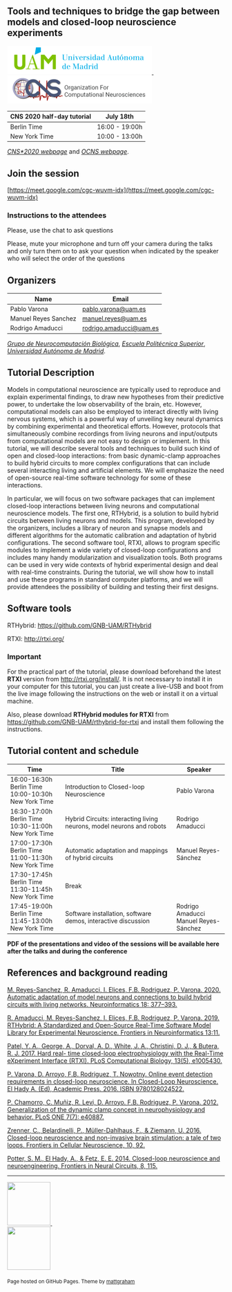 ## Tools and techniques to bridge the gap between models and closed-loop neuroscience experiments

<a target="_blank" rel="noopener noreferrer" href="https://www.uam.es/"> <img src="https://raw.githubusercontent.com/GNB-UAM/CNS2020-ClosedLoopNeuroscienceTutorial/master/_assets/uam.png" width="335" height="65"> </a>&nbsp;&nbsp;&nbsp;&nbsp;&nbsp;&nbsp;&nbsp;&nbsp;&nbsp;	
<a target="_blank" rel="noopener noreferrer" href="https://www.cnsorg.org/"> <img src="https://raw.githubusercontent.com/GNB-UAM/CNS2020-ClosedLoopNeuroscienceTutorial/master/_assets/ocns.png" width="335" height="65"> </a>

| CNS 2020 half-day tutorial |  July 18th   |
|--------------|--------------|
| Berlin Time   | 16:00 - 19:00h |
| New York Time | 10:00 - 13:00h |

[*CNS\*2020 webpage*](https://www.cnsorg.org/cns-2020) and [*OCNS webpage*](https://www.cnsorg.org/).

## Join the session

[https://meet.google.com/cgc-wuvm-idx](https://meet.google.com/cgc-wuvm-idx)

### Instructions to the attendees

Please, use the chat to ask questions 

Please, mute your microphone and turn off your camera during the talks and only turn them on to ask your question when indicated by the speaker  who will select the order of the questions

## Organizers

| Name | Email |
|----------------------------|--------------|
| Pablo Varona   | pablo.varona@uam.es |
| Manuel Reyes Sanchez   | manuel.reyes@uam.es |
| Rodrigo Amaducci   | rodrigo.amaducci@uam.es |

[*Grupo de Neurocomputación Biológica*](http://www.ii.uam.es/~gnb), [*Escuela Politécnica Superior*](http://www.uam.es/EPS/Home.htm), [*Universidad Autónoma de Madrid*](https://www.uam.es/).

## Tutorial Description

Models in computational neuroscience are typically used to reproduce and explain
experimental findings, to draw new hypotheses from their predictive power, to undertake the
low observability of the brain, etc. However, computational models can also be employed to
interact directly with living nervous systems, which is a powerful way of unveiling key neural
dynamics by combining experimental and theoretical efforts. However, protocols that
simultaneously combine recordings from living neurons and input/outputs from computational
models are not easy to design or implement. In this tutorial, we will describe several tools and
techniques to build such kind of open and closed-loop interactions: from basic dynamic-clamp
approaches to build hybrid circuits to more complex configurations that can include several
interacting living and artificial elements. We will emphasize the need of open-source real-time
software technology for some of these interactions.

In particular, we will focus on two software packages that can implement closed-loop
interactions between living neurons and computational neuroscience models. The first one,
RTHybrid, is a solution to build hybrid circuits between living neurons and models. This
program, developed by the organizers, includes a library of neuron and synapse models and
different algorithms for the automatic calibration and adaptation of hybrid configurations. The
second software tool, RTXI, allows to program specific modules to implement a wide variety of
closed-loop configurations and includes many handy modularization and visualization tools.
Both programs can be used in very wide contexts of hybrid experimental design and deal with
real-time constraints. During the tutorial, we will show how to install and use these programs
in standard computer platforms, and we will provide attendees the possibility of building and
testing their first designs.

## Software tools

RTHybrid: <https://github.com/GNB-UAM/RTHybrid>

RTXI: <http://rtxi.org/>

### Important
For the practical part of the tutorial, please download beforehand the latest **RTXI** version from <http://rtxi.org/install/>. It is not necessary to install it in your computer for this tutorial, you can just create a live-USB and boot from the live image following the instructions on the web or install it on a virtual machine.

Also, please download **RTHybrid modules for RTXI** from <https://github.com/GNB-UAM/rthybrid-for-rtxi> and install them following the instructions.

## Tutorial content and schedule

| Time                                                     | Title                                    | Speaker      |
|----------------------------------------------------------|------------------------------------------|--------------|
| 16:00-16:30h Berlin Time <br> 10:00-10:30h New York Time | Introduction to Closed-loop Neuroscience | Pablo Varona |
| 16:30-17:00h Berlin Time <br> 10:30-11:00h New York Time | Hybrid Circuits: interacting living neurons, model neurons and robots | Rodrigo Amaducci |
| 17:00-17:30h Berlin Time <br> 11:00-11:30h New York Time | Automatic adaptation and mappings of hybrid circuits | Manuel Reyes-Sánchez |
| 17:30-17:45h Berlin Time <br> 11:30-11:45h New York Time | Break |
| 17:45-19:00h Berlin Time <br> 11:45-13:00h New York Time | Software installation, software demos, interactive discussion | Rodrigo Amaducci <br> Manuel Reyes-Sánchez |

**PDF of the presentations and video of the sessions will be available here after the talks and during the conference**

## References and background reading

[M. Reyes-Sanchez, R. Amaducci, I. Elices, F.B. Rodriguez, P. Varona. 2020. Automatic
adaptation of model neurons and connections to build hybrid circuits with living networks.
Neuroinformatics  18: 377–393.](https://link.springer.com/article/10.1007/s12021-019-09440-z)

[R. Amaducci, M. Reyes-Sanchez, I. Elices, F.B. Rodriguez, P. Varona. 2019. RTHybrid: A
Standardized and Open-Source Real-Time Software Model Library for Experimental
Neuroscience. Frontiers in Neuroinformatics 13:11.](https://www.frontiersin.org/articles/10.3389/fninf.2019.00011/full)

[Patel, Y. A., George, A., Dorval, A. D., White, J. A., Christini, D. J., &amp; Butera, R. J. 2017. Hard real-
time closed-loop electrophysiology with the Real-Time eXperiment Interface (RTXI). PLoS
Computational Biology, 13(5), e1005430.](https://journals.plos.org/ploscompbiol/article?id=10.1371/journal.pcbi.1005430)

[P. Varona, D. Arroyo, F.B. Rodriguez, T. Nowotny. Online event detection requirements in
closed-loop neuroscience. In Closed-Loop Neuroscience. El Hady A. (Ed), Academic Press. 2016.
ISBN 9780128024522.](https://www.sciencedirect.com/science/article/pii/B9780128024522000068?via%3Dihub)

[P. Chamorro, C. Muñiz, R. Levi, D. Arroyo. F.B. Rodriguez, P. Varona. 2012. Generalization of
the dynamic clamp concept in neurophysiology and behavior. PLoS ONE 7(7): e40887.](https://journals.plos.org/plosone/article?id=10.1371/journal.pone.0040887)

[Zrenner, C., Belardinelli, P., Müller-Dahlhaus, F., & Ziemann, U. 2016. Closed-loop neuroscience and non-invasive brain stimulation: a tale of two loops. Frontiers in Cellular Neuroscience, 10, 92.](https://doi.org/10.3389/fncel.2016.00092)

[Potter, S. M., El Hady, A., & Fetz, E. E. 2014. Closed-loop neuroscience and neuroengineering. Frontiers in Neural Circuits, 8, 115.](
https://doi.org/10.3389/fncir.2014.00115)

---

<a target="_blank" rel="noopener noreferrer" href="https://github.com/GNB-UAM/RTHybrid"> <img src="https://github.com/GNB-UAM/RTHy_plot_tool/raw/master/assets/logo_rthy.png" width="100" height="100"> </a>&nbsp;&nbsp;&nbsp;&nbsp;&nbsp;&nbsp;&nbsp;&nbsp;&nbsp;&nbsp;&nbsp;	
<a target="_blank" rel="noopener noreferrer" href="https://github.com/GNB-UAM"> <img src="https://github.com/GNB-UAM/RTHy_plot_tool/raw/master/assets/logo_gnb.png" width="100" height="100"> </a>

<small>Page hosted on GitHub Pages. Theme by <a href="https://twitter.com/mattgraham">mattgraham</a></small>
